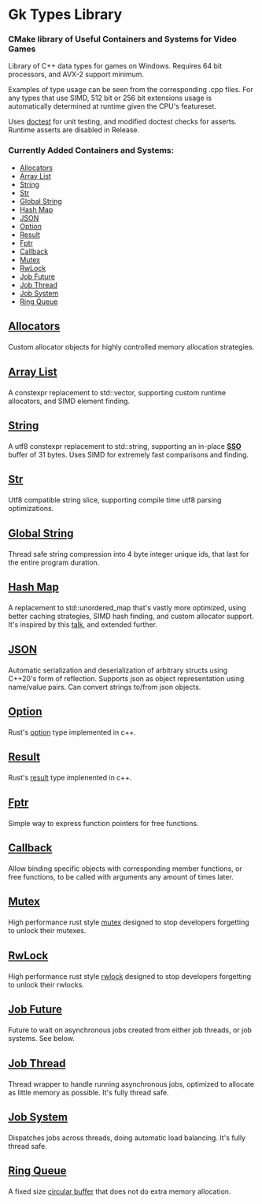 # Gk Types Library
### CMake library of Useful Containers and Systems for Video Games

Library of C++ data types for games on Windows. Requires 64 bit processors, and AVX-2 support minimum.

Examples of type usage can be seen from the corresponding .cpp files. For any types that use SIMD, 
512 bit or 256 bit extensions usage is automatically determined at runtime given the CPU's featureset.

Uses [doctest](https://github.com/doctest/doctest) for unit testing, and modified doctest checks for asserts.
Runtime asserts are disabled in Release.

<h3>Currently Added Containers and Systems:</h3>

- [Allocators](https://github.com/gabkhanfig/GkTypesLib/blob/master/gk_types_lib/allocator/allocator.h)
- [Array List](https://github.com/gabkhanfig/GkTypesLib/blob/master/gk_types_lib/array/array_list.h)
- [String](https://github.com/gabkhanfig/GkTypesLib/blob/master/gk_types_lib/string/string.h)
- [Str](https://github.com/gabkhanfig/GkTypesLib/blob/master/gk_types_lib/string/str.h)
- [Global String](https://github.com/gabkhanfig/GkTypesLib/blob/master/gk_types_lib/string/global_string.h)
- [Hash Map](https://github.com/gabkhanfig/GkTypesLib/blob/master/gk_types_lib/hash/hashmap.h)
- [JSON](https://github.com/gabkhanfig/GkTypesLib/tree/master/gk_types_lib/json)
- [Option](https://github.com/gabkhanfig/GkTypesLib/blob/master/gk_types_lib/option/option.h)
- [Result](https://github.com/gabkhanfig/GkTypesLib/blob/master/gk_types_lib/error/result.h)
- [Fptr](https://github.com/gabkhanfig/GkTypesLib/blob/master/gk_types_lib/function/function_ptr.h)
- [Callback](https://github.com/gabkhanfig/GkTypesLib/blob/master/gk_types_lib/function/callback.h)
- [Mutex](https://github.com/gabkhanfig/GkTypesLib/blob/master/gk_types_lib/sync/mutex.h)
- [RwLock](https://github.com/gabkhanfig/GkTypesLib/blob/master/gk_types_lib/sync/rw_lock.h)
- [Job Future](https://github.com/gabkhanfig/GkTypesLib/blob/master/gk_types_lib/job/job_future.h)
- [Job Thread](https://github.com/gabkhanfig/GkTypesLib/blob/master/gk_types_lib/job/job_thread.h)
- [Job System](https://github.com/gabkhanfig/GkTypesLib/blob/master/gk_types_lib/job/job_system.h)
- [Ring Queue](https://github.com/gabkhanfig/GkTypesLib/blob/master/gk_types_lib/queue/ring_queue.h)

<h2>

[Allocators](https://github.com/gabkhanfig/GkTypesLib/blob/master/gk_types_lib/allocator/allocator.h)

</h2>

Custom allocator objects for highly controlled memory allocation strategies.

<h2>

[Array List](https://github.com/gabkhanfig/GkTypesLib/blob/master/gk_types_lib/array/array_list.h)

</h2>

A constexpr replacement to std::vector, supporting custom runtime allocators, and SIMD element finding.

<h2>

[String](https://github.com/gabkhanfig/GkTypesLib/blob/master/gk_types_lib/string/string.h)

</h2>

A utf8 constexpr replacement to std::string, supporting an in-place [**SSO**](https://blogs.msmvps.com/gdicanio/2016/11/17/the-small-string-optimization/) buffer
of 31 bytes. Uses SIMD for extremely fast comparisons and finding.

<h2>

[Str](https://github.com/gabkhanfig/GkTypesLib/blob/master/gk_types_lib/string/str.h)

</h2>

Utf8 compatible string slice, supporting compile time utf8 parsing optimizations.

<h2>

[Global String](https://github.com/gabkhanfig/GkTypesLib/blob/master/gk_types_lib/string/global_string.h)

</h2>

Thread safe string compression into 4 byte integer unique ids, that last for the entire program duration.

<h2>

[Hash Map](https://github.com/gabkhanfig/GkTypesLib/blob/master/gk_types_lib/hash/hashmap.h)

</h2>

A replacement to std::unordered_map that's vastly more optimized, using better caching strategies, SIMD hash finding, and custom allocator support.
It's inspired by this [talk](https://youtube.com/watch?v=ncHmEUmJZf4&), and extended further.

<h2>

[JSON](https://github.com/gabkhanfig/GkTypesLib/tree/master/gk_types_lib/json)

</h2>

Automatic serialization and deserialization of arbitrary structs using C++20's form of reflection.
Supports json as object representation using name/value pairs.
Can convert strings to/from json objects.

<h2>

[Option](https://github.com/gabkhanfig/GkTypesLib/blob/master/gk_types_lib/option/option.h)

</h2>

Rust's [option](https://doc.rust-lang.org/std/option/enum.Option.html) type implemented in c++.

<h2>

[Result](https://github.com/gabkhanfig/GkTypesLib/blob/master/gk_types_lib/error/result.h)

</h2>

Rust's [result](https://doc.rust-lang.org/std/result/#:~:text=Module%20std%3A%3Aresult&text=Error%20handling%20with%20the%20Result,and%20containing%20an%20error%20value.) type implenented in c++.

<h2>

[Fptr](https://github.com/gabkhanfig/GkTypesLib/blob/master/gk_types_lib/function/function_ptr.h)

</h2>

Simple way to express function pointers for free functions.

<h2>

[Callback](https://github.com/gabkhanfig/GkTypesLib/blob/master/gk_types_lib/function/callback.h)

</h2>

Allow binding specific objects with corresponding member functions, or free functions, to be called with arguments any amount of times later.

<h2>

[Mutex](https://github.com/gabkhanfig/GkTypesLib/blob/master/gk_types_lib/sync/mutex.h)

</h2>

High performance rust style [mutex](https://doc.rust-lang.org/std/sync/struct.Mutex.html) designed
to stop developers forgetting to unlock their mutexes.

<h2>

[RwLock](https://github.com/gabkhanfig/GkTypesLib/blob/master/gk_types_lib/sync/rw_lock.h)

</h2>

High performance rust style [rwlock](https://doc.rust-lang.org/std/sync/struct.RwLock.html) designed
to stop developers forgetting to unlock their rwlocks.

<h2>

[Job Future](https://github.com/gabkhanfig/GkTypesLib/blob/master/gk_types_lib/job/job_future.h)

</h2>

Future to wait on asynchronous jobs created from either job threads, or job systems. See below.

<h2>

[Job Thread](https://github.com/gabkhanfig/GkTypesLib/blob/master/gk_types_lib/job/job_thread.h)

</h2>

Thread wrapper to handle running asynchronous jobs, optimized to allocate as little memory as possible.
It's fully thread safe.

<h2>

[Job System](https://github.com/gabkhanfig/GkTypesLib/blob/master/gk_types_lib/job/job_system.h)

</h2>

Dispatches jobs across threads, doing automatic load balancing.
It's fully thread safe.

<h2>

[Ring Queue](https://github.com/gabkhanfig/GkTypesLib/blob/master/gk_types_lib/queue/ring_queue.h)

</h2>

A fixed size [circular buffer](https://en.wikipedia.org/wiki/Circular_buffer) that does not do extra memory allocation. 
